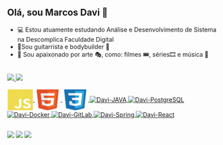 ## Olá, sou Marcos Davi 👋 
- 💻 Estou atuamente estudando Análise e Desenvolvimento de Sistema na Descomplica Faculdade Digital
- 🎸Sou guitarrista e bodybuilder 💪
- 🤘 Sou apaixonado por arte 🎭, como: filmes 🎟, séries🎞 e música 🎼
<br>
<div>
  <a href="https://github.com/marcosdavidev">
  <img height="170em" src="https://github-readme-stats.vercel.app/api?username=marcosdavidev&show_icons=true&theme=dark"/>
  <img height="170em" src="https://github-readme-stats.vercel.app/api/top-langs/?username=marcosdavidev&layout=compact&langs_count=7&theme=dark"/>
</div>
<br>
<div style="display: inline_block">
  <img align="center" alt="Davi-Js" height="50" width="60" src="https://raw.githubusercontent.com/devicons/devicon/master/icons/javascript/javascript-plain.svg">
  <img align="center" alt="Davi-HTML" height="50" width="60" src="https://raw.githubusercontent.com/devicons/devicon/master/icons/html5/html5-original.svg">
  <img align="center" alt="Davi-CSS" height="50" width="60" src="https://raw.githubusercontent.com/devicons/devicon/master/icons/css3/css3-original.svg">
  <img align="center" alt="Davi-JAVA" height="50" width="60"src="https://cdn.jsdelivr.net/gh/devicons/devicon/icons/java/java-original.svg">
  <img align="center" alt="Davi-PostgreSQL" height="50" width="60" src="https://cdn.jsdelivr.net/gh/devicons/devicon/icons/postgresql/postgresql-plain-wordmark.svg" />
  <img align="center" alt="Davi-Docker" height="50" width="60" src="https://cdn.jsdelivr.net/gh/devicons/devicon/icons/docker/docker-original-wordmark.svg" />
  <img align="center" alt="Davi-GitLab" height="50" width="60" src="https://cdn.jsdelivr.net/gh/devicons/devicon/icons/gitlab/gitlab-original-wordmark.svg" />
  <img align="center" alt="Davi-Spring" height="50" width="60" src="https://cdn.jsdelivr.net/gh/devicons/devicon/icons/spring/spring-original-wordmark.svg" />
  <img align="center" alt="Davi-React" height="50" width="60" src="https://cdn.jsdelivr.net/gh/devicons/devicon/icons/react/react-original-wordmark.svg" />
</div>
  
  ##
  
  <div> 
  <a href="https://www.instagram.com/laster_gates" target="_blank"><img src="https://img.shields.io/badge/Instagram-E4405F?style=for-the-badge&logo=instagram&logoColor=white" target="_blank"></a>
 	<a href="https://www.twitch.tv/laster_gates" target="_blank"><img src="https://img.shields.io/badge/Twitch-9146FF?style=for-the-badge&logo=twitch&logoColor=white" target="_blank"></a>
  <a href="https://www.linkedin.com/in/marcos-davi-a56202212" target="_blank"><img src="https://img.shields.io/badge/-LinkedIn-%230077B5?style=for-the-badge&logo=linkedin&logoColor=white" target="_blank"></a> 
  </div>
